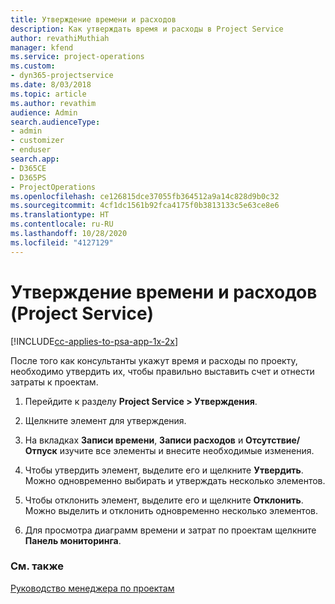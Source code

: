 ```yaml
---
title: Утверждение времени и расходов
description: Как утверждать время и расходы в Project Service
author: revathiMuthiah
manager: kfend
ms.service: project-operations
ms.custom:
- dyn365-projectservice
ms.date: 8/03/2018
ms.topic: article
ms.author: revathim
audience: Admin
search.audienceType:
- admin
- customizer
- enduser
search.app:
- D365CE
- D365PS
- ProjectOperations
ms.openlocfilehash: ce126815dce37055fb364512a9a14c828d9b0c32
ms.sourcegitcommit: 4cf1dc1561b92fca4175f0b3813133c5e63ce8e6
ms.translationtype: HT
ms.contentlocale: ru-RU
ms.lasthandoff: 10/28/2020
ms.locfileid: "4127129"
---
```

# <a name="approve-time-and-expenses-project-service"></a>Утверждение времени и расходов (Project Service)

[!INCLUDE[cc-applies-to-psa-app-1x-2x](../includes/cc-applies-to-psa-app-1x-2x.md)]

После того как консультанты укажут время и расходы по проекту, необходимо утвердить их, чтобы правильно выставить счет и отнести затраты к проектам.  
  
1.  Перейдите к разделу **Project Service > Утверждения**.  
  
2.  Щелкните элемент для утверждения.  
  
3.  На вкладках **Записи времени**, **Записи расходов** и **Отсутствие/Отпуск** изучите все элементы и внесите необходимые изменения.  
  
4.  Чтобы утвердить элемент, выделите его и щелкните **Утвердить**. Можно одновременно выбирать и утверждать несколько элементов.  
  
5.  Чтобы отклонить элемент, выделите его и щелкните **Отклонить**. Можно выделить и отклонить одновременно несколько элементов.  
  
6.  Для просмотра диаграмм времени и затрат по проектам щелкните **Панель мониторинга**.  
  
### <a name="see-also"></a>См. также  
 [Руководство менеджера по проектам](../psa/project-manager-guide.md)
